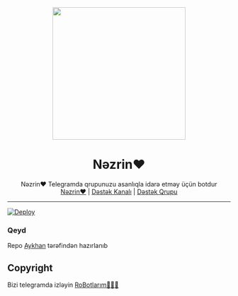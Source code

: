 <div align="center">
  <img src="https://telegra.ph/file/9b788bec1dd6dc3262fa0.jpg" width="300" height="300">
  <h1>Nəzrin❤️</h1>
</div>
<p align="center">
    Nəzrin❤️ Telegramda qrupunuzu asanlıqla idarə etməy üçün botdur
    <br>
        <a href="https://t.me/NezrinRobot">Nəzrin❤️</a> |
        <a href="https://t.me/RoBotlarimTg">Dəstək Kanalı</a> |
        <a href="https://t.me/RoBotlarimGroup">Dəstək Qrupu</a>
    <br>
</p>

----
[![Deploy](https://www.herokucdn.com/deploy/button.svg)](https://heroku.com/deploy?template=https://github.com/aykhan026/NezrinRobot.git)


### Qeyd
 Repo <a href="https://t.me/aykhan_s">Aykhan</a> tərəfindən hazırlanıb
## Copyright
Bizi telegramda izləyin <a href="https://t.me/RoBotlarimTg">RoBotlarım👨🏻‍💻</a>
